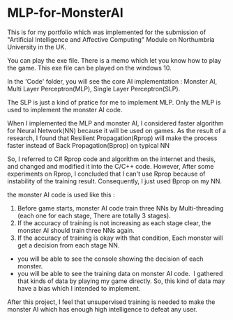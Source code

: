 # MLP-for-MonsterAI
This is for my portfolio which was implemented for the submission of 
"Artificial Intelligence and Affective Computing" Module on Northumbria University in the UK.

You can play the exe file. There is a memo which let you know how to play the game.
This exe file can be played on the windows 10.

In the 'Code' folder, you will see the core AI implementation : Monster AI, Multi Layer Perceptron(MLP), Single Layer Perceptron(SLP).

The SLP is just a kind of pratice for me to implement MLP.
Only the MLP is used to implement the monster AI code.

When I implemented the MLP and monster AI, I considered faster algorithm for Neural Network(NN) because it will be used on games. 
As the result of a research, I found that Resilient Propagation(Rprop) will make the process faster 
instead of Back Propagation(Bprop) on typical NN

So, I referred to C# Rprop code and algorithm on the internet and thesis, and changed and modified it into the C/C++ code.
However, After some experiments on Rprop, I concluded that I can't use Rprop because of instability of the training result.
Consequently, I just used Bprop on my NN. 

the monster AI code is used like this :

1. Before game starts, monster AI code train three NNs by Multi-threading (each one for each stage, There are totally 3 stages).
2. If the accuracy of training is not increasing as each stage clear, the monster AI should train three NNs again.
3. If the accuracy of training is okay with that condition, Each monster will get a decision from each stage NN.

* you will be able to see the console showing the decision of each monster.
* you will be able to see the training data on monster AI code.
  I gathered that kinds of data by playing my game directly. So, this kind of data may have a bias which I intended to implement.
  
  
 After this project, I feel that unsupervised training is needed to make the monster AI which has enough high intelligence to defeat any user.


